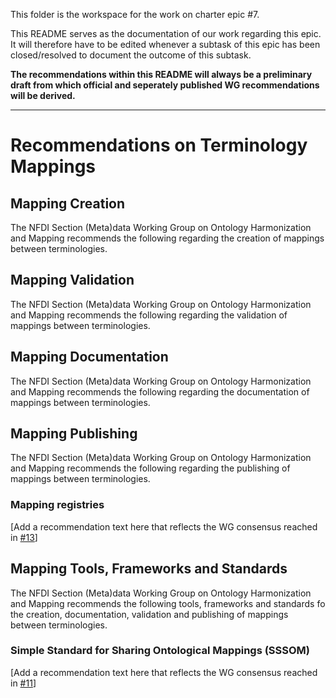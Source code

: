 This folder is the workspace for the work on charter epic #7. 

This README serves as the documentation of our work regarding this epic. It will therefore have to be edited whenever a 
subtask of this epic has been closed/resolved to document the outcome of this subtask. 

**The recommendations within this README will always be a preliminary draft from which official and seperately 
published WG recommendations will be derived.**

-----

# Recommendations on Terminology Mappings

## Mapping Creation
The NFDI Section (Meta)data Working Group on Ontology Harmonization and Mapping recommends the following regarding the 
creation of mappings between terminologies.

## Mapping Validation
The NFDI Section (Meta)data Working Group on Ontology Harmonization and Mapping recommends the following regarding the
validation of mappings between terminologies.

## Mapping Documentation
The NFDI Section (Meta)data Working Group on Ontology Harmonization and Mapping recommends the following regarding the
documentation of mappings between terminologies.

## Mapping Publishing
The NFDI Section (Meta)data Working Group on Ontology Harmonization and Mapping recommends the following regarding the
publishing of mappings between terminologies.

### Mapping registries
[Add a recommendation text here that reflects the WG consensus reached in [#13](https://github.com/StroemPhi/section-metadata-wg-onto/issues/13)]

## Mapping Tools, Frameworks and Standards
The NFDI Section (Meta)data Working Group on Ontology Harmonization and Mapping recommends the following tools,
frameworks and standards fo the creation, documentation, validation and publishing of mappings between terminologies.

### Simple Standard for Sharing Ontological Mappings (SSSOM)
[Add a recommendation text here that reflects the WG consensus reached in [#11](https://github.com/StroemPhi/section-metadata-wg-onto/issues/11)]
